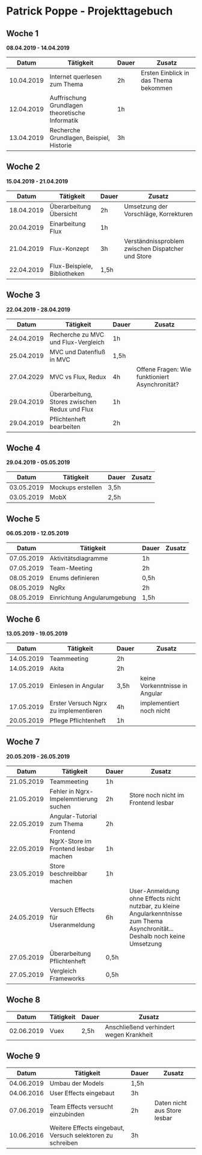 # Patrick Poppe - Projekttagebuch

## Woche 1

__08.04.2019 - 14.04.2019__

| Datum      | Tätigkeit                                       | Dauer | Zusatz                                |
| ---------- | ----------------------------------------------- | ----- | ------------------------------------- |
| 10.04.2019 | Internet querlesen zum Thema                    | 2h    | Ersten Einblick in das Thema bekommen |
| 12.04.2019 | Auffrischung Grundlagen theoretische Informatik | 1h    |                                       |
| 13.04.2019 | Recherche Grundlagen, Beispiel, Historie        | 3h    |                                       |

## Woche 2

__15.04.2019 - 21.04.2019__

| Datum      | Tätigkeit                    | Dauer | Zusatz                                            |
| ---------- | ---------------------------- | ----- | ------------------------------------------------- |
| 18.04.2019 | Überarbeitung Übersicht      | 2h    | Umsetzung der Vorschläge, Korrekturen             |
| 20.04.2019 | Einarbeitung Flux            | 1h    |                                                   |
| 21.04.2019 | Flux-Konzept                 | 3h    | Verständnissproblem zwischen Dispatcher und Store |
| 22.04.2019 | Flux-Beispiele, Bibliotheken | 1,5h  |                                                   |

## Woche 3

__22.04.2019 - 28.04.2019__

| Datum      | Tätigkeit                                     | Dauer | Zusatz                                         |
| ---------- | --------------------------------------------- | ----- | ---------------------------------------------- |
| 24.04.2019 | Recherche zu MVC und Flux-Vergleich           | 1h    |                                                |
| 25.04.2019 | MVC und Datenfluß in MVC                      | 1,5h  |                                                |
| 27.04.2029 | MVC vs Flux, Redux                            | 4h    | Offene Fragen: Wie funktioniert Asynchronität? |
| 29.04.2019 | Überarbeitung, Stores zwischen Redux und Flux | 1h    |                                                |
| 29.04.2019 | Pflichtenheft bearbeiten                      | 2h    |                                                |

## Woche 4

__29.04.2019 - 05.05.2019__

| Datum      | Tätigkeit         | Dauer | Zusatz |
| ---------- | ----------------- | ----- | ------ |
| 03.05.2019 | Mockups erstellen | 3,5h  |        |
| 03.05.2019 | MobX              | 2,5h  |        |

## Woche 5

__06.05.2019 - 12.05.2019__

| Datum      | Tätigkeit                   | Dauer | Zusatz |
| ---------- | --------------------------- | ----- | ------ |
| 07.05.2019 | Aktivitätsdiagramme         | 1h    |        |
| 07.05.2019 | Team-Meeting                | 2h    |        |
| 08.05.2019 | Enums definieren            | 0,5h  |        |
| 08.05.2019 | NgRx                        | 2h    |        |
| 08.05.2019 | Einrichtung Angularumgebung | 1,5h  |        |



## Woche 6

__13.05.2019 - 19.05.2019__

| Datum      | Tätigkeit                             | Dauer | Zusatz                         |
| ---------- | ------------------------------------- | ----- | ------------------------------ |
| 14.05.2019 | Teammeeting                           | 2h    |                                |
| 14.05.2019 | Akita                                 | 2h    |                                |
| 17.05.2019 | Einlesen in Angular                   | 3,5h  | keine Vorkenntnisse in Angular |
| 17.05.2019 | Erster Versuch Ngrx zu implementieren | 4h    | implementiert noch nicht       |
| 20.05.2019 | Pflege Pflichtenheft                  | 1h    |                                |

## Woche 7

__20.05.2019 - 26.05.2019__

| Datum      | Tätigkeit                             | Dauer | Zusatz                                                       |
| ---------- | ------------------------------------- | ----- | ------------------------------------------------------------ |
| 21.05.2019 | Teammeeting                           | 1h    |                                                              |
| 21.05.2019 | Fehler in Ngrx-Impelemntierung suchen | 2h    | Store noch nicht im Frontend lesbar                          |
| 22.05.2019 | Angular-Tutorial zum Thema Frontend   | 2h    |                                                              |
| 22.05.2019 | NgrX-Store im Frontend lesbar machen  | 1h    |                                                              |
| 23.05.2019 | Store beschreibbar machen             | 1h    |                                                              |
| 24.05.2019 | Versuch Effects für Useranmeldung     | 6h    | User-Anmeldung ohne Effects nicht nutzbar, zu kleine Angularkenntnisse zum Thema Asynchronität... Deshalb noch keine Umsetzung |
| 27.05.2019 | Überarbeitung Pflichtenheft           | 0,5h  |                                                              |
| 27.05.2019 | Vergleich Frameworks                  | 0,5h  |                                                              |

## Woche 8

| Datum      | Tätigkeit | Dauer | Zusatz                                  |
| ---------- | --------- | ----- | --------------------------------------- |
| 02.06.2019 | Vuex      | 2,5h  | Anschließend verhindert wegen Krankheit |

## Woche 9

| Datum      | Tätigkeit                                                  | Dauer | Zusatz                       |
| ---------- | ---------------------------------------------------------- | ----- | ---------------------------- |
| 04.06.2019 | Umbau der Models                                           | 1,5h  |                              |
| 04.06.2016 | User Effects eingebaut                                     | 3h    |                              |
| 07.06.2019 | Team Effects versucht einzubinden                          | 2h    | Daten nicht aus Store lesbar |
| 10.06.2016 | Weitere Effects eingebaut, Versuch selektoren zu schreiben | 3h    |                              |

